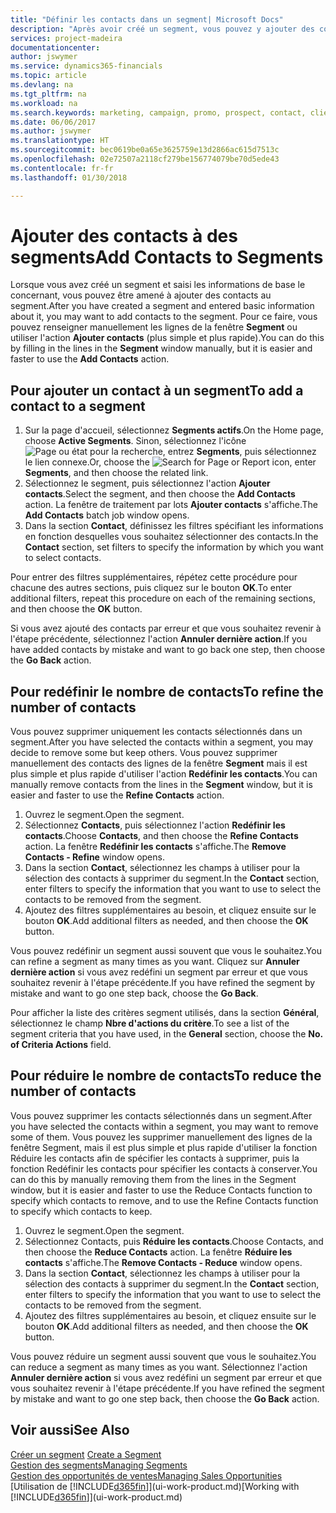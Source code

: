```yaml
---
title: "Définir les contacts dans un segment| Microsoft Docs"
description: "Après avoir créé un segment, vous pouvez y ajouter des contacts, par exemple, dans le cadre d'une campagne marketing visant des clients particuliers."
services: project-madeira
documentationcenter: 
author: jswymer
ms.service: dynamics365-financials
ms.topic: article
ms.devlang: na
ms.tgt_pltfrm: na
ms.workload: na
ms.search.keywords: marketing, campaign, promo, prospect, contact, client, customer
ms.date: 06/06/2017
ms.author: jswymer
ms.translationtype: HT
ms.sourcegitcommit: bec0619be0a65e3625759e13d2866ac615d7513c
ms.openlocfilehash: 02e72507a2118cf279be156774079be70d5ede43
ms.contentlocale: fr-fr
ms.lasthandoff: 01/30/2018

---
```

# <a name="add-contacts-to-segments"></a><span data-ttu-id="825e4-103">Ajouter des contacts à des segments</span><span class="sxs-lookup"><span data-stu-id="825e4-103">Add Contacts to Segments</span></span>
<span data-ttu-id="825e4-104">Lorsque vous avez créé un segment et saisi les informations de base le concernant, vous pouvez être amené à ajouter des contacts au segment.</span><span class="sxs-lookup"><span data-stu-id="825e4-104">After you have created a segment and entered basic information about it, you may want to add contacts to the segment.</span></span> <span data-ttu-id="825e4-105">Pour ce faire, vous pouvez renseigner manuellement les lignes de la fenêtre **Segment** ou utiliser l'action **Ajouter contacts** (plus simple et plus rapide).</span><span class="sxs-lookup"><span data-stu-id="825e4-105">You can do this by filling in the lines in the **Segment** window manually, but it is easier and faster to use the **Add Contacts** action.</span></span>

## <a name="to-add-a-contact-to-a-segment"></a><span data-ttu-id="825e4-106">Pour ajouter un contact à un segment</span><span class="sxs-lookup"><span data-stu-id="825e4-106">To add a contact to a segment</span></span>
1. <span data-ttu-id="825e4-107">Sur la page d'accueil, sélectionnez **Segments actifs**.</span><span class="sxs-lookup"><span data-stu-id="825e4-107">On the Home page, choose **Active Segments**.</span></span> <span data-ttu-id="825e4-108">Sinon, sélectionnez l'icône ![Page ou état pour la recherche](media/ui-search/search_small.png "Page ou état pour la recherche"), entrez **Segments**, puis sélectionnez le lien connexe.</span><span class="sxs-lookup"><span data-stu-id="825e4-108">Or, choose the ![Search for Page or Report](media/ui-search/search_small.png "Search for Page or Report icon") icon, enter **Segments**, and then choose the related link.</span></span>  
2. <span data-ttu-id="825e4-109">Sélectionnez le segment, puis sélectionnez l'action **Ajouter contacts**.</span><span class="sxs-lookup"><span data-stu-id="825e4-109">Select the segment, and then choose the **Add Contacts** action.</span></span> <span data-ttu-id="825e4-110">La fenêtre de traitement par lots **Ajouter contacts** s'affiche.</span><span class="sxs-lookup"><span data-stu-id="825e4-110">The **Add Contacts** batch job window opens.</span></span>
3. <span data-ttu-id="825e4-111">Dans la section **Contact**, définissez les filtres spécifiant les informations en fonction desquelles vous souhaitez sélectionner des contacts.</span><span class="sxs-lookup"><span data-stu-id="825e4-111">In the **Contact** section, set filters to specify the information by which you want to select contacts.</span></span>

<span data-ttu-id="825e4-112">Pour entrer des filtres supplémentaires, répétez cette procédure pour chacune des autres sections, puis cliquez sur le bouton **OK**.</span><span class="sxs-lookup"><span data-stu-id="825e4-112">To enter additional filters, repeat this procedure on each of the remaining sections, and then choose the **OK** button.</span></span>

<span data-ttu-id="825e4-113">Si vous avez ajouté des contacts par erreur et que vous souhaitez revenir à l'étape précédente, sélectionnez l'action **Annuler dernière action**.</span><span class="sxs-lookup"><span data-stu-id="825e4-113">If you have added contacts by mistake and want to go back one step, then choose the **Go Back** action.</span></span>

## <a name="to-refine-the-number-of-contacts"></a><span data-ttu-id="825e4-114">Pour redéfinir le nombre de contacts</span><span class="sxs-lookup"><span data-stu-id="825e4-114">To refine the number of contacts</span></span>
<span data-ttu-id="825e4-115">Vous pouvez supprimer uniquement les contacts sélectionnés dans un segment.</span><span class="sxs-lookup"><span data-stu-id="825e4-115">After you have selected the contacts within a segment, you may decide to remove some but keep others.</span></span> <span data-ttu-id="825e4-116">Vous pouvez supprimer manuellement des contacts des lignes de la fenêtre **Segment** mais il est plus simple et plus rapide d'utiliser l'action **Redéfinir les contacts**.</span><span class="sxs-lookup"><span data-stu-id="825e4-116">You can manually remove contacts from the lines in the **Segment** window, but it is easier and faster to use the **Refine Contacts** action.</span></span>

1. <span data-ttu-id="825e4-117">Ouvrez le segment.</span><span class="sxs-lookup"><span data-stu-id="825e4-117">Open the segment.</span></span>
2. <span data-ttu-id="825e4-118">Sélectionnez **Contacts**, puis sélectionnez l'action **Redéfinir les contacts**.</span><span class="sxs-lookup"><span data-stu-id="825e4-118">Choose **Contacts**, and then choose the **Refine Contacts** action.</span></span> <span data-ttu-id="825e4-119">La fenêtre **Redéfinir les contacts** s'affiche.</span><span class="sxs-lookup"><span data-stu-id="825e4-119">The **Remove Contacts - Refine** window opens.</span></span>
3. <span data-ttu-id="825e4-120">Dans la section **Contact**, sélectionnez les champs à utiliser pour la sélection des contacts à supprimer du segment.</span><span class="sxs-lookup"><span data-stu-id="825e4-120">In the **Contact** section, enter filters to specify the information that you want to use to select the contacts to be removed from the segment.</span></span>
4. <span data-ttu-id="825e4-121">Ajoutez des filtres supplémentaires au besoin, et cliquez ensuite sur le bouton **OK**.</span><span class="sxs-lookup"><span data-stu-id="825e4-121">Add additional filters as needed, and then choose the **OK** button.</span></span>

<span data-ttu-id="825e4-122">Vous pouvez redéfinir un segment aussi souvent que vous le souhaitez.</span><span class="sxs-lookup"><span data-stu-id="825e4-122">You can refine a segment as many times as you want.</span></span> <span data-ttu-id="825e4-123">Cliquez sur **Annuler dernière action** si vous avez redéfini un segment par erreur et que vous souhaitez revenir à l'étape précédente.</span><span class="sxs-lookup"><span data-stu-id="825e4-123">If you have refined the segment by mistake and want to go one step back, choose the **Go Back**.</span></span>

<span data-ttu-id="825e4-124">Pour afficher la liste des critères segment utilisés, dans la section **Général**, sélectionnez le champ **Nbre d'actions du critère**.</span><span class="sxs-lookup"><span data-stu-id="825e4-124">To see a list of the segment criteria that you have used, in the **General** section, choose the **No. of Criteria Actions** field.</span></span>

## <a name="to-reduce-the-number-of-contacts"></a><span data-ttu-id="825e4-125">Pour réduire le nombre de contacts</span><span class="sxs-lookup"><span data-stu-id="825e4-125">To reduce the number of contacts</span></span>
<span data-ttu-id="825e4-126">Vous pouvez supprimer les contacts sélectionnés dans un segment.</span><span class="sxs-lookup"><span data-stu-id="825e4-126">After you have selected the contacts within a segment, you may want to remove some of them.</span></span> <span data-ttu-id="825e4-127">Vous pouvez les supprimer manuellement des lignes de la fenêtre Segment, mais il est plus simple et plus rapide d'utiliser la fonction Réduire les contacts afin de spécifier les contacts à supprimer, puis la fonction Redéfinir les contacts pour spécifier les contacts à conserver.</span><span class="sxs-lookup"><span data-stu-id="825e4-127">You can do this by manually removing them from the lines in the Segment window, but it is easier and faster to use the Reduce Contacts function to specify which contacts to remove, and to use the Refine Contacts function to specify which contacts to keep.</span></span>

1. <span data-ttu-id="825e4-128">Ouvrez le segment.</span><span class="sxs-lookup"><span data-stu-id="825e4-128">Open the segment.</span></span>
2. <span data-ttu-id="825e4-129">Sélectionnez Contacts, puis **Réduire les contacts**.</span><span class="sxs-lookup"><span data-stu-id="825e4-129">Choose Contacts, and then choose the **Reduce Contacts** action.</span></span> <span data-ttu-id="825e4-130">La fenêtre **Réduire les contacts** s'affiche.</span><span class="sxs-lookup"><span data-stu-id="825e4-130">The **Remove Contacts - Reduce** window opens.</span></span>
3. <span data-ttu-id="825e4-131">Dans la section **Contact**, sélectionnez les champs à utiliser pour la sélection des contacts à supprimer du segment.</span><span class="sxs-lookup"><span data-stu-id="825e4-131">In the **Contact** section, enter filters to specify the information that you want to use to select the contacts to be removed from the segment.</span></span>
4. <span data-ttu-id="825e4-132">Ajoutez des filtres supplémentaires au besoin, et cliquez ensuite sur le bouton **OK**.</span><span class="sxs-lookup"><span data-stu-id="825e4-132">Add additional filters as needed, and then choose the **OK** button.</span></span>

<span data-ttu-id="825e4-133">Vous pouvez réduire un segment aussi souvent que vous le souhaitez.</span><span class="sxs-lookup"><span data-stu-id="825e4-133">You can reduce a segment as many times as you want.</span></span> <span data-ttu-id="825e4-134">Sélectionnez l'action **Annuler dernière action** si vous avez redéfini un segment par erreur et que vous souhaitez revenir à l'étape précédente.</span><span class="sxs-lookup"><span data-stu-id="825e4-134">If you have refined the segment by mistake and want to go one step back, then choose the **Go Back** action.</span></span>

## <a name="see-also"></a><span data-ttu-id="825e4-135">Voir aussi</span><span class="sxs-lookup"><span data-stu-id="825e4-135">See Also</span></span>
<span data-ttu-id="825e4-136">[Créer un segment](marketing-how-create-segment.md) </span><span class="sxs-lookup"><span data-stu-id="825e4-136">[Create a Segment](marketing-how-create-segment.md) </span></span>  
[<span data-ttu-id="825e4-137">Gestion des segments</span><span class="sxs-lookup"><span data-stu-id="825e4-137">Managing Segments</span></span>](marketing-segments.md)  
[<span data-ttu-id="825e4-138">Gestion des opportunités de ventes</span><span class="sxs-lookup"><span data-stu-id="825e4-138">Managing Sales Opportunities</span></span>](marketing-manage-sales-opportunities.md)  
<span data-ttu-id="825e4-139">[Utilisation de [!INCLUDE[d365fin](includes/d365fin_md.md)]](ui-work-product.md)</span><span class="sxs-lookup"><span data-stu-id="825e4-139">[Working with [!INCLUDE[d365fin](includes/d365fin_md.md)]](ui-work-product.md)</span></span>  

